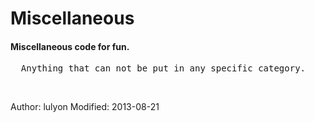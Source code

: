 Miscellaneous
=============

<h4>Miscellaneous code for fun.</h4>


<pre>
  Anything that can not be put in any specific category.
</pre>

<br/>

<label>Author: lulyon</label>
<label>Modified: 2013-08-21</label>
